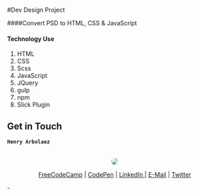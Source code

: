 #Dev Design Project

####Convert PSD to HTML, CSS & JavaScript

#### Technology Use
1. HTML
2. CSS
3. Scss
4. JavaScript
5. JQuery
6. gulp
7. npm
8. Slick Plugin


## Get in Touch
**` Henry Arbolaez `**
<br>
<br>

<div align="center" >
	<img src="https://avatars2.githubusercontent.com/u/13140872?v=3&s=128" style="border-radius: 50% !important"> 
</div>
<p align="center">
<a href="http://www.freecodecamp.com/henryarb92" target="_blank">FreeCodeCamp</a> | 
<a href="http://codepen.io/henryarb92" target="_blank"> CodePen</a> | 
<a href="https://www.linkedin.com/in/henryarb92" target="_blank">LinkedIn </a> | 
<a href="mailto:henryarbolaez@gmail.com" target="_blank">E-Mail</a> | 
<a href="https://twitter.com/henryarb92" target="_blank">Twitter</a>
<p>
-
